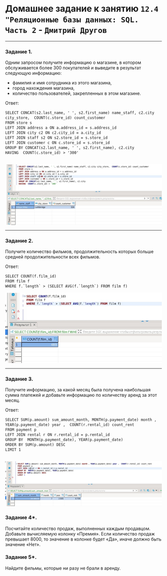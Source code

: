 # Домашнее задание к занятию `12.4 "Реляционные базы данных: SQL. Часть 2` - `Дмитрий Другов`

---

### Задание 1.

Одним запросом получите информацию о магазине, в котором обслуживается более 300 покупателей и выведите в результат следующую информацию: 
- фамилия и имя сотрудника из этого магазина,
- город нахождения магазина,
- количество пользователей, закрепленных в этом магазине.

Ответ:

```
SELECT CONCAT(s2.last_name, ' ', s2.first_name) name_staff, c2.city city_store,  COUNT(c.store_id) count_customer
FROM store s 
LEFT JOIN address a ON a.address_id = s.address_id
LEFT JOIN city c2 ON c2.city_id = a.city_id
LEFT JOIN staff s2 ON s2.store_id = s.store_id 
LEFT JOIN customer c ON c.store_id = s.store_id 
GROUP BY CONCAT(s2.last_name, ' ', s2.first_name), c2.city
HAVING  COUNT(c.store_id) > '300'


```
![Задание 1](https://github.com/drugovdv/netology_homeworks/blob/main/screenshot/SQL2-1.jpg)

---

### Задание 2.

Получите количество фильмов, продолжительность которых больше средней продолжительности всех фильмов.

Ответ:

```
SELECT COUNT(f.film_id)
FROM film f
WHERE f.`length` > (SELECT AVG(f.`length`) FROM film f)

```
![Задание 2](https://github.com/drugovdv/netology_homeworks/blob/main/screenshot/SQL2-2.jpg)

---

### Задание 3.

Получите информацию, за какой месяц была получена наибольшая сумма платежей и добавьте информацию по количеству аренд за этот месяц.

Ответ:


```
SELECT SUM(p.amount) sum_amount_month, MONTH(p.payment_date) month , YEAR(p.payment_date) year ,  COUNT(r.rental_id) count_rent
FROM payment p 
LEFT JOIN rental r ON r.rental_id = p.rental_id 
GROUP BY  MONTH(p.payment_date), YEAR(p.payment_date)
ORDER BY SUM(p.amount) DESC 
LIMIT 1


```
![Задание 3](https://github.com/drugovdv/netology_homeworks/blob/main/screenshot/SQL2-3.jpg)

### Задание 4*.

Посчитайте количество продаж, выполненных каждым продавцом. Добавьте вычисляемую колонку «Премия». Если количество продаж превышает 8000, то значение в колонке будет «Да», 
иначе должно быть значение «Нет».

### Задание 5*.

Найдите фильмы, которые ни разу не брали в аренду.
